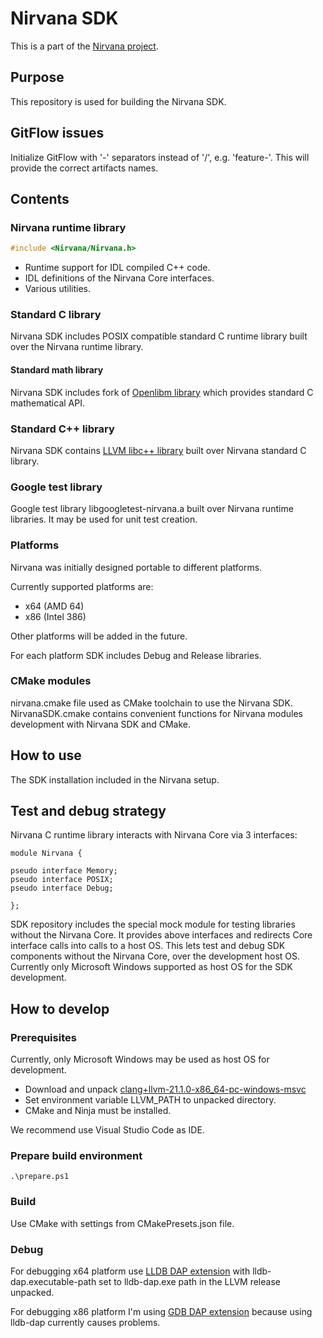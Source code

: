 # Nirvana SDK

This is a part of the [Nirvana project](https://github.com/nirvanaos/home).

## Purpose

This repository is used for building the Nirvana SDK.

## GitFlow issues

Initialize GitFlow with '-' separators instead of '/', e.g. 'feature-'.
This will provide the correct artifacts names.

## Contents

### Nirvana runtime library

```C
#include <Nirvana/Nirvana.h>
```

- Runtime support for IDL compiled C++ code.
- IDL definitions of the Nirvana Core interfaces.
- Various utilities.

### Standard C library

Nirvana SDK includes POSIX compatible standard C runtime library built over the Nirvana runtime library.

#### Standard math library

Nirvana SDK includes fork of [Openlibm library](https://github.com/JuliaMath/openlibm) which provides standard C mathematical API.

### Standard C++ library

Nirvana SDK contains [LLVM libc++ library](https://libcxx.llvm.org/) built over Nirvana standard C library.

### Google test library

Google test library libgoogletest-nirvana.a built over Nirvana runtime libraries.
It may be used for unit test creation.

### Platforms

Nirvana was initially designed portable to different platforms.

Currently supported platforms are:

- x64 (AMD 64)
- x86 (Intel 386)

Other platforms will be added in the future.

For each platform SDK includes Debug and Release libraries.

### CMake modules

nirvana.cmake file used as CMake toolchain to use the Nirvana SDK.
NirvanaSDK.cmake contains convenient functions for Nirvana modules development with Nirvana SDK and CMake.

## How to use

The SDK installation included in the Nirvana setup.

## Test and debug strategy

Nirvana C runtime library interacts with Nirvana Core via 3 interfaces:

```
module Nirvana {

pseudo interface Memory;
pseudo interface POSIX;
pseudo interface Debug;

};
```

SDK repository includes the special mock module for testing libraries without the Nirvana Core.
It provides above interfaces and redirects Core interface calls into calls to a host OS.
This lets test and debug SDK components without the Nirvana Core, over the development host OS.
Currently only Microsoft Windows supported as host OS for the SDK development.

## How to develop

### Prerequisites

Currently, only Microsoft Windows may be used as host OS for development.

- Download and unpack [clang+llvm-21.1.0-x86_64-pc-windows-msvc](https://github.com/llvm/llvm-project/releases/download/llvmorg-21.1.0/clang+llvm-21.1.0-x86_64-pc-windows-msvc.tar.xz)
- Set environment variable LLVM_PATH to unpacked directory.
- CMake and Ninja must be installed.

We recommend use Visual Studio Code as IDE.

### Prepare build environment

```
.\prepare.ps1
```

### Build

Use CMake with settings from CMakePresets.json file.

### Debug

For debugging x64 platform use [LLDB DAP extension](https://marketplace.visualstudio.com/items?itemName=llvm-vs-code-extensions.lldb-dap) with lldb-dap.executable-path set to lldb-dap.exe path in the LLVM release unpacked.

For debugging x86 platform I'm using [GDB DAP extension](https://marketplace.visualstudio.com/items?itemName=OlegTolmatcev.gdb-dap)
because using lldb-dap currently causes problems.
